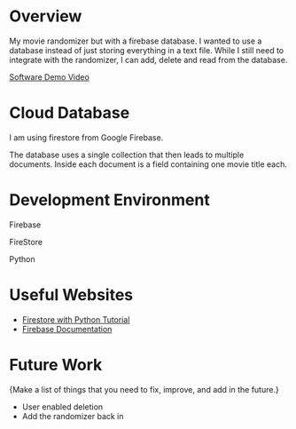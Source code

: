 # Overview

My movie randomizer but with a firebase database. I wanted to use a database instead of just storing everything in a text file. While I still need to integrate with the randomizer, I can add, delete and read from the database. 

[Software Demo Video](https://youtu.be/RDEayBfg4WI)

# Cloud Database

I am using firestore from Google Firebase. 

The database uses a single collection that then leads to multiple documents. Inside each document is a field containing one movie title each. 

# Development Environment

Firebase

FireStore

Python

# Useful Websites

* [Firestore with Python Tutorial](https://www.youtube.com/watch?v=yylnC3dr_no)
* [Firebase Documentation](https://firebase.google.com/docs/firestore)

# Future Work

{Make a list of things that you need to fix, improve, and add in the future.}
* User enabled deletion
* Add the randomizer back in

